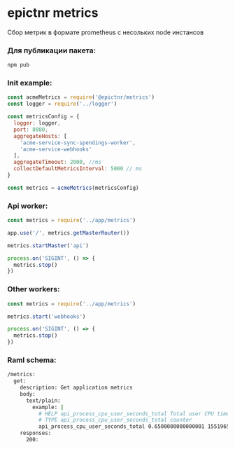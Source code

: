 epictnr metrics
======

Сбор метрик в формате prometheus с несольких node инстансов

### Для публикации пакета:

```bash
npm pub
```


### Init example:

```js
const acmeMetrics = require('@epictnr/metrics')
const logger = require('../logger')

const metricsConfig = {
  logger: logger,
  port: 8080,
  aggregateHosts: [
    'acme-service-sync-spendings-worker',
    'acme-service-webhooks'
  ],
  aggregateTimeout: 2000, //ms
  collectDefaultMetricsInterval: 5000 // ms
}

const metrics = acmeMetrics(metricsConfig)
```

### Api worker:

```js
const metrics = require('../app/metrics')

app.use('/', metrics.getMasterRouter())

metrics.startMaster('api')

process.on('SIGINT', () => {
  metrics.stop()
})
```

### Other workers:

```js
const metrics = require('../app/metrics')

metrics.start('webhooks')

process.on('SIGINT', () => {
  metrics.stop()
})
```

### Raml schema:

```bash
/metrics:
  get:
    description: Get application metrics
    body:
      text/plain:
        example: |
          # HELP api_process_cpu_user_seconds_total Total user CPU time spent in seconds.
          # TYPE api_process_cpu_user_seconds_total counter
          api_process_cpu_user_seconds_total 0.6500000000000001 1551965298565
    responses:
      200:
```
